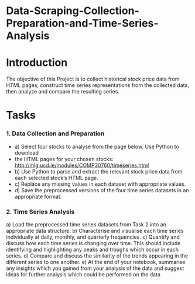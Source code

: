 # Data-Scraping-Collection-Preparation-and-Time-Series-Analysis

# Introduction
The objective of this Project is to collect historical stock price data from HTML  pages, construct time series representations from the collected data, then analyze and compare the resulting series. 

# Tasks
### 1. Data Collection and Preparation
- a) Select four stocks to analyse from the page below. Use Python to download 
- the HTML pages for your chosen stocks:
http://mlg.ucd.ie/modules/COMP30760/timeseries.html
- b) Use Python to parse and extract the relevant stock price data from each 
selected stock’s HTML page.
- c) Replace any missing values in each dataset with appropriate values.
- d) Save the preprocessed versions of the four time series datasets in an 
appropriate format.


### 2. Time Series Analysis 
a) Load the preprocessed time series datasets from Task 2 into an appropriate 
data structure.
b) Characterise and visualise each time series individually at daily, monthly, 
and quarterly frequencies. 
c) Quantify and discuss how each time series is changing over time. This 
should include identifying and highlighting any peaks and troughs which 
occur in each series.
d) Compare and discuss the similarity of the trends appearing in the different 
series to one another.
e) At the end of your notebook, summarise any insights which you gained from 
your analysis of the data and suggest ideas for further analysis which could 
be performed on the data
